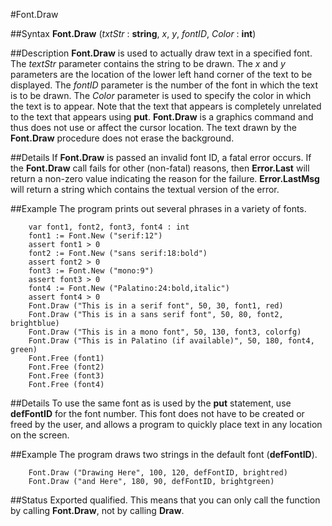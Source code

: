 
#Font.Draw

##Syntax
**Font.Draw** (_txtStr_ : **string**, _x_, _y_, _fontID_, _Color_ : **int**)



##Description
**Font.Draw** is used to actually draw text in a specified font. The _textStr_ parameter contains the string to be drawn. The _x_ and _y_ parameters are the location of the lower left hand corner of the text to be displayed. The _fontID_ parameter is the number of the font in which the text is to be drawn. The _Color_ parameter is used to specify the color in which the text is to appear.
Note that the text that appears is completely unrelated to the text that appears using **put**. **Font.Draw** is a graphics command and thus does not use or affect the cursor location.
The text drawn by the **Font.Draw** procedure does not erase the background.



##Details
If **Font.Draw** is passed an invalid font ID, a fatal error occurs. If the **Font.Draw** call fails for other (non-fatal) reasons, then **Error.Last** will return a non-zero value indicating the reason for the failure. **Error.LastMsg** will return a string which contains the textual version of the error.



##Example
The program prints out several phrases in a variety of fonts.



        var font1, font2, font3, font4 : int
        font1 := Font.New ("serif:12")
        assert font1 > 0
        font2 := Font.New ("sans serif:18:bold")
        assert font2 > 0
        font3 := Font.New ("mono:9")
        assert font3 > 0
        font4 := Font.New ("Palatino:24:bold,italic")
        assert font4 > 0
        Font.Draw ("This is in a serif font", 50, 30, font1, red)
        Font.Draw ("This is in a sans serif font", 50, 80, font2, brightblue)
        Font.Draw ("This is in a mono font", 50, 130, font3, colorfg)
        Font.Draw ("This is in Palatino (if available)", 50, 180, font4, green)
        Font.Free (font1)
        Font.Free (font2)
        Font.Free (font3)
        Font.Free (font4)
##Details
To use the same font as is used by the **put** statement, use **defFontID** for the font number.  This font does not have to be created or freed by the user, and allows a program to quickly place text in any location on the screen.



##Example
The program draws two strings in the default font (**defFontID**).


        Font.Draw ("Drawing Here", 100, 120, defFontID, brightred)
        Font.Draw ("and Here", 180, 90, defFontID, brightgreen)
##Status
Exported qualified.
This means that you can only call the function by calling **Font.Draw**, not by calling **Draw**.


